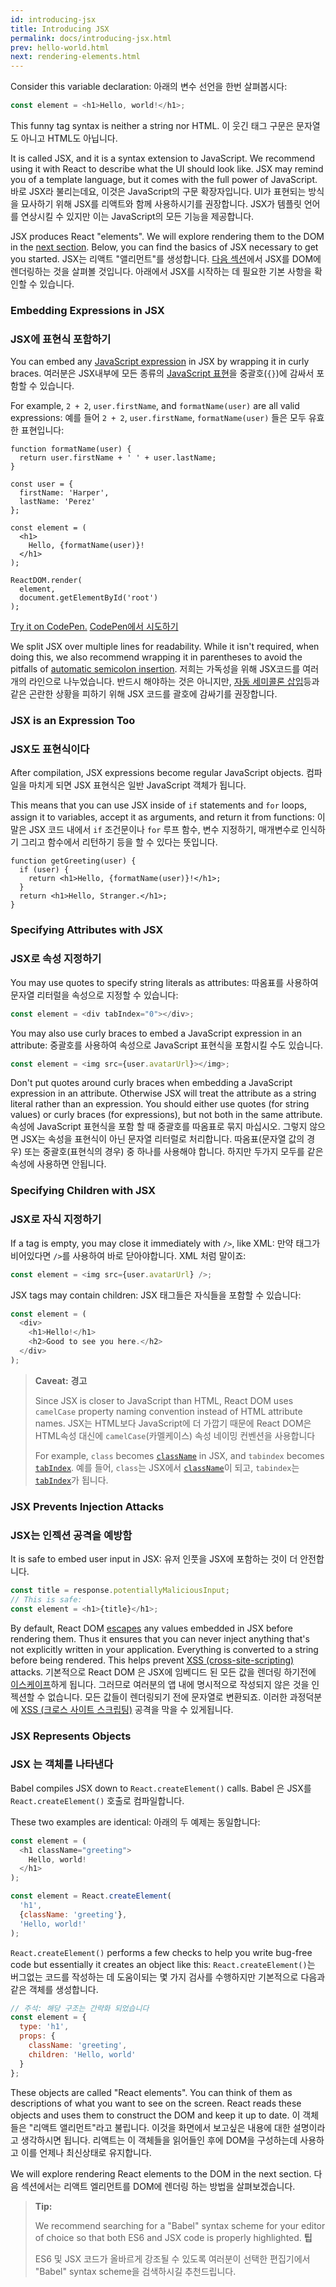```yaml
---
id: introducing-jsx
title: Introducing JSX
permalink: docs/introducing-jsx.html
prev: hello-world.html
next: rendering-elements.html
---
```


Consider this variable declaration:
아래의 변수 선언을 한번 살펴봅시다:

```js
const element = <h1>Hello, world!</h1>;
```

This funny tag syntax is neither a string nor HTML.
이 웃긴 태그 구문은 문자열도 아니고 HTML도 아닙니다.

It is called JSX, and it is a syntax extension to JavaScript. We recommend using it with React to describe what the UI should look like. JSX may remind you of a template language, but it comes with the full power of JavaScript.
바로 JSX라 불리는데요, 이것은 JavaScript의 구문 확장자입니다. UI가 표현되는 방식을 묘사하기 위해 JSX를 리액트와 함께 사용하시기를 권장합니다. JSX가 템플릿 언어를 연상시킬 수 있지만 이는 JavaScript의 모든 기능을 제공합니다.

JSX produces React "elements". We will explore rendering them to the DOM in the [next section](/react/docs/rendering-elements.html). Below, you can find the basics of JSX necessary to get you started.
JSX는 리액트 "앨리먼트"를 생성합니다. [다음 섹션](/)에서 JSX를 DOM에 렌더링하는 것을 살펴볼 것입니다. 아래에서 JSX를 시작하는 데 필요한 기본 사항을 확인할 수 있습니다.

### Embedding Expressions in JSX
### JSX에 표현식 포함하기

You can embed any [JavaScript expression](https://developer.mozilla.org/en-US/docs/Web/JavaScript/Guide/Expressions_and_Operators#Expressions) in JSX by wrapping it in curly braces.
여러분은 JSX내부에 모든 종류의 [JavaScript 표현](/)을 중괄호(`{}`)에 감싸서 포함할 수 있습니다.

For example, `2 + 2`, `user.firstName`, and `formatName(user)` are all valid expressions:
예를 들어 `2 + 2`, `user.firstName`, `formatName(user)` 들은 모두 유효한 표현입니다:

```js{12}
function formatName(user) {
  return user.firstName + ' ' + user.lastName;
}

const user = {
  firstName: 'Harper',
  lastName: 'Perez'
};

const element = (
  <h1>
    Hello, {formatName(user)}!
  </h1>
);

ReactDOM.render(
  element,
  document.getElementById('root')
);
```

[Try it on CodePen.](http://codepen.io/gaearon/pen/PGEjdG?editors=0010)
[CodePen에서 시도하기](http://codepen.io/gaearon/pen/PGEjdG?editors=0010)

We split JSX over multiple lines for readability. While it isn't required, when doing this, we also recommend wrapping it in parentheses to avoid the pitfalls of [automatic semicolon insertion](http://stackoverflow.com/q/2846283).
저희는 가독성을 위해 JSX코드를 여러개의 라인으로 나누었습니다. 반드시 해야하는 것은 아니지만, [자동 세미콜론 삽입](/)등과 같은 곤란한 상황을 피하기 위해 JSX 코드를 괄호에 감싸기를 권장합니다.

### JSX is an Expression Too
### JSX도 표현식이다
After compilation, JSX expressions become regular JavaScript objects.
컴파일을 마치게 되면 JSX 표현식은 일반 JavaScript 객체가 됩니다.

This means that you can use JSX inside of `if` statements and `for` loops, assign it to variables, accept it as arguments, and return it from functions:
이 말은 JSX 코드 내에서 `if` 조건문이나 `for` 루프 함수, 변수 지정하기, 매개변수로 인식하기 그리고 함수에서 리턴하기 등을 할 수 있다는 뜻입니다.

```js{3,5}
function getGreeting(user) {
  if (user) {
    return <h1>Hello, {formatName(user)}!</h1>;
  }
  return <h1>Hello, Stranger.</h1>;
}
```

### Specifying Attributes with JSX
### JSX로 속성 지정하기

You may use quotes to specify string literals as attributes:
따옴표를 사용하여 문자열 리터럴을 속성으로 지정할 수 있습니다:

```js
const element = <div tabIndex="0"></div>;
```

You may also use curly braces to embed a JavaScript expression in an attribute:
중괄호를 사용하여 속성으로 JavaScript 표현식을 포함시킬 수도 있습니다.

```js
const element = <img src={user.avatarUrl}></img>;
```

Don't put quotes around curly braces when embedding a JavaScript expression in an attribute. Otherwise JSX will treat the attribute as a string literal rather than an expression. You should either use quotes (for string values) or curly braces (for expressions), but not both in the same attribute.
속성에 JavaScript 표현식을 포함 할 때 중괄호를 따옴표로 묶지 마십시오. 그렇지 않으면 JSX는 속성을 표현식이 아닌 문자열 리터럴로 처리합니다. 따옴표(문자열 값의 경우) 또는 중괄호(표현식의 경우) 중 하나를 사용해야 합니다. 하지만 두가지 모두를 같은 속성에 사용하면 안됩니다.

### Specifying Children with JSX
### JSX로 자식 지정하기
If a tag is empty, you may close it immediately with `/>`, like XML:
만약 태그가 비어있다면 `/>`를 사용하여 바로 닫아야합니다. XML 처럼 말이죠:

```js
const element = <img src={user.avatarUrl} />;
```

JSX tags may contain children:
JSX 태그들은 자식들을 포함할 수 있습니다:

```js
const element = (
  <div>
    <h1>Hello!</h1>
    <h2>Good to see you here.</h2>
  </div>
);
```

>**Caveat:**
>**경고**
>
>Since JSX is closer to JavaScript than HTML, React DOM uses `camelCase` property naming convention instead of HTML attribute names.
>JSX는 HTML보다 JavaScript에 더 가깝기 때문에 React DOM은 HTML속성 대신에 `camelCase`(카멜케이스) 속성 네이밍 컨벤션을 사용합니다
>
>For example, `class` becomes [`className`](https://developer.mozilla.org/en-US/docs/Web/API/Element/className) in JSX, and `tabindex` becomes [`tabIndex`](https://developer.mozilla.org/en-US/docs/Web/API/HTMLElement/tabIndex).
>예를 들어, `class`는 JSX에서 [`className`](https://developer.mozilla.org/en-US/docs/Web/API/Element/className)이 되고, `tabindex`는 [`tabIndex`](https://developer.mozilla.org/en-US/docs/Web/API/HTMLElement/tabIndex)가 됩니다.



### JSX Prevents Injection Attacks
### JSX는 인젝션 공격을 예방함

It is safe to embed user input in JSX:
유저 인풋을 JSX에 포함하는 것이 더 안전합니다.

```js
const title = response.potentiallyMaliciousInput;
// This is safe:
const element = <h1>{title}</h1>;
```

By default, React DOM [escapes](http://stackoverflow.com/questions/7381974/which-characters-need-to-be-escaped-on-html) any values embedded in JSX before rendering them. Thus it ensures that you can never inject anything that's not explicitly written in your application. Everything is converted to a string before being rendered. This helps prevent [XSS (cross-site-scripting)](https://en.wikipedia.org/wiki/Cross-site_scripting) attacks.
기본적으로 React DOM 은 JSX에 임베디드 된 모든 값을 렌더링 하기전에 [이스케이프](http://stackoverflow.com/questions/7381974/which-characters-need-to-be-escaped-on-html)하게 됩니다. 그러므로 여러분의 앱 내에 명시적으로 작성되지 않은 것을 인젝션할 수 없습니다. 모든 값들이 렌더링되기 전에 문자열로 변환되죠. 이러한 과정덕분에 [XSS (크로스 사이트 스크립팅)](https://en.wikipedia.org/wiki/Cross-site_scripting) 공격을 막을 수 있게됩니다.

### JSX Represents Objects
### JSX 는 객체를 나타낸다

Babel compiles JSX down to `React.createElement()` calls.
Babel 은 JSX를 `React.createElement()` 호출로 컴파일합니다.

These two examples are identical:
아래의 두 예제는 동일합니다:

```js
const element = (
  <h1 className="greeting">
    Hello, world!
  </h1>
);
```

```js
const element = React.createElement(
  'h1',
  {className: 'greeting'},
  'Hello, world!'
);
```

`React.createElement()` performs a few checks to help you write bug-free code but essentially it creates an object like this:
`React.createElement()`는 버그없는 코드를 작성하는 데 도움이되는 몇 가지 검사를 수행하지만 기본적으로 다음과 같은 객체를 생성합니다.

```js
// 주석: 해당 구조는 간략화 되었습니다
const element = {
  type: 'h1',
  props: {
    className: 'greeting',
    children: 'Hello, world'
  }
};
```

These objects are called "React elements". You can think of them as descriptions of what you want to see on the screen. React reads these objects and uses them to construct the DOM and keep it up to date.
이 객체들은 "리액트 앨리먼트"라고 불립니다. 이것을 화면에서 보고싶은 내용에 대한 설명이라고 생각하시면 됩니다. 리액트는 이 객체들을 읽어들인 후에 DOM을 구성하는데 사용하고 이를 언제나 최신상태로 유지합니다.

We will explore rendering React elements to the DOM in the next section.
다음 섹션에서는 리액트 엘리먼트를 DOM에 렌더링 하는 방법을 살펴보겠습니다.

>**Tip:**
>
>We recommend searching for a "Babel" syntax scheme for your editor of choice so that both ES6 and JSX code is properly highlighted.
>**팁**
>
>ES6 및 JSX 코드가 올바르게 강조될 수 있도록 여러분이 선택한 편집기에서 "Babel" syntax scheme을 검색하시길 추천드립니다.
